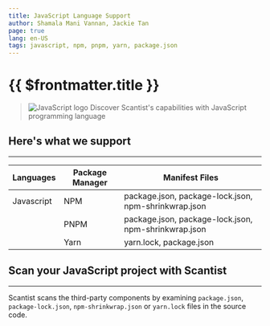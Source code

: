 ```yaml
---
title: JavaScript Language Support
author: Shamala Mani Vannan, Jackie Tan
page: true
lang: en-US
tags: javascript, npm, pnpm, yarn, package.json
---
```

<ClientOnly>

# {{ $frontmatter.title }}

>![JavaScript logo](/images/Language-and-File-Support/JavaScript.png) Discover Scantist's capabilities with JavaScript programming language 

## Here's what we support 

<hr class="thick" />

|Languages |Package Manager|Manifest Files         |
|----------|---------------|-----------------------|
|Javascript|NPM            |package.json, package-lock.json, npm-shrinkwrap.json|
|          |PNPM            |package.json, package-lock.json, npm-shrinkwrap.json|
|          |Yarn           |yarn.lock, package.json|

## Scan your JavaScript project with Scantist 

<hr class="thick" />

Scantist scans the third-party components by examining `package.json`, `package-lock.json`, `npm-shrinkwrap.json` or `yarn.lock` files in the source code. 

<!--@include: ../../parts/maximize-results.md-->

</ClientOnly>